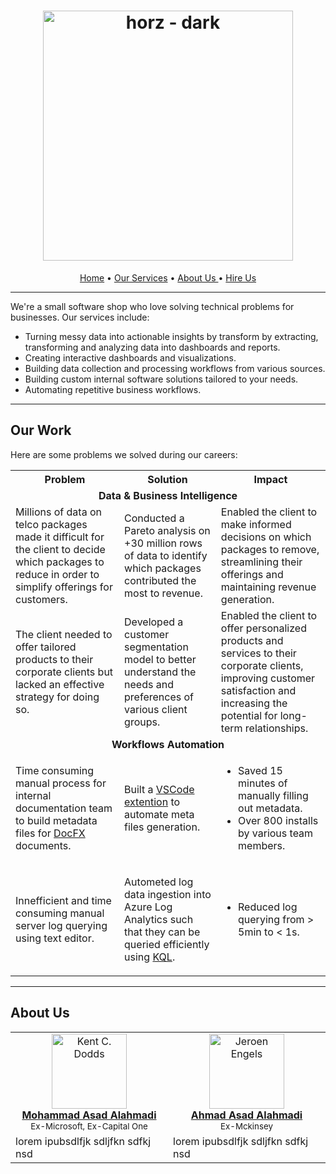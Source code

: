 <h1 align="center">
    <a href="https://github.com/EnoTeq">
    <img width="400" alt="horz - dark" src="https://user-images.githubusercontent.com/3461501/227721338-30ce3246-6df4-4f1a-9996-29a4edd5c9dd.png">
    </a>
</h1>

<!-- <div id="badges" align="center">
  <a href="your-linkedin-URL">
    <img src="https://img.shields.io/badge/LinkedIn-blue?style=for-the-badge&logo=linkedin&logoColor=white" alt="LinkedIn Badge"/>
  </a>
  <a href="your-youtube-URL">
    <img src="https://img.shields.io/badge/YouTube-red?style=for-the-badge&logo=youtube&logoColor=white" alt="Youtube Badge"/>
  </a>
  <a href="your-twitter-URL">
    <img src="https://img.shields.io/badge/Twitter-blue?style=for-the-badge&logo=twitter&logoColor=white" alt="Twitter Badge"/>
  </a>
</div> -->


<p align="center">
  <a href="https://warp.dev">Home</a>
  •
 <a href="https://warp.dev/warp-ai">Our Services</a>
  •
  <a href="https://warp.dev/warp-ai">About Us </a>
  •
  <a href="https://warp.dev/blog">Hire Us</a>
</p>

---

We're a small software shop who love solving technical problems for businesses. Our services include:
* Turning messy data into actionable insights by transform by extracting, transforming and analyzing data into dashboards and reports.
* Creating interactive dashboards and visualizations.
* Building data collection and processing workflows from various sources.
* Building custom internal software solutions tailored to your needs.
* Automating repetitive business workflows.

---

## Our Work

Here are some problems we solved during our careers:

<table>
  <tr>
    <th>Problem</th>
    <th>Solution</th>
    <th>Impact</th>
  </tr>
  <tr><td colspan="3" align="center"><b>Data & Business Intelligence</b></td></tr>
<tr>
    <td>Millions of data on telco packages made it difficult for the client to decide which packages to reduce in order to simplify offerings for customers.</td>
<td>Conducted a Pareto analysis on +30 million rows of data to identify which packages contributed the most to revenue.	</td>
<td>Enabled the client to make informed decisions on which packages to remove, streamlining their offerings and maintaining revenue generation.</td>
  </tr>
<tr>
    <td>The client needed to offer tailored products to their corporate clients but lacked an effective strategy for doing so.</td>
<td>Developed a customer segmentation model to better understand the needs and preferences of various client groups.</td>
<td>Enabled the client to offer personalized products and services to their corporate clients, improving customer satisfaction and increasing the potential for long-term relationships.</td>
  </tr>
  <tr><td colspan="3" align="center"><b>Workflows Automation</b></td></tr>
  <tr>
    <td>

Time consuming manual process for internal documentation team to build metadata files for [DocFX](https://dotnet.github.io/docfx/) documents.
</td>
<td>

Built a [VSCode extention](https://marketplace.visualstudio.com/items?itemName=MomoNet.docfx-toc-generator) to automate meta files generation.</td>
<td>

* Saved 15 minutes of manually filling out metadata.
* Over 800 installs by various team members.</td>
  </tr>
  <tr>
    <td>Innefficient and time consuming manual server log querying using text editor.</td>
<td>

Autometed log data ingestion into Azure Log Analytics such that they can be queried efficiently using [KQL](https://learn.microsoft.com/en-us/azure/data-explorer/kusto/query/).</td>
<td>

* Reduced log querying from > 5min to < 1s.</td>
  </tr>
</table>

---

## About Us

<table>
  <tbody>
    <tr>
      <td align="center"><a href="https://github.com/AlahmadiQ8"><img src="https://avatars.githubusercontent.com/u/3461501?v=3?s=100" width="120px;" alt="Kent C. Dodds"/><br /><b>Mohammad Asad Alahmadi</b></a><br /><sub>Ex-Microsoft, Ex-Capital One</sub></td>
      <td align="center"><a href="https://github.com/jfmengels"><img src="https://avatars.githubusercontent.com/u/3869412?v=3?s=100" width="120px;" alt="Jeroen Engels"/><br /><b>Ahmad Asad Alahmadi</b></a><br /><sub>Ex-Mckinsey</sub></td>
    </tr>
    <tr>
      <td>lorem ipubsdlfjk sdljfkn sdfkj nsd </td>
      <td>lorem ipubsdlfjk sdljfkn sdfkj nsd </td>
    </tr>
  </tbody>
</table>

<!-- <div>

  <img src="https://cdn.jsdelivr.net/gh/devicons/devicon/icons/react/react-original.svg" title="React" alt="React" width="40" height="40"/>
  &nbsp;<img src="https://cdn.jsdelivr.net/gh/devicons/devicon/icons/nextjs/nextjs-original.svg" width="40" height="40"/>
  &nbsp;
  <img src="https://github.com/devicons/devicon/blob/master/icons/materialui/materialui-original.svg" title="Material UI" alt="Material UI" width="40" height="40"/>&nbsp;
  <img src="https://github.com/devicons/devicon/blob/master/icons/flutter/flutter-original.svg" title="Flutter" alt="Flutter" width="40" height="40"/>&nbsp;
  <img src="https://github.com/devicons/devicon/blob/master/icons/redux/redux-original.svg" title="Redux" alt="Redux " width="40" height="40"/>&nbsp;
  <img src="https://github.com/devicons/devicon/blob/master/icons/css3/css3-plain-wordmark.svg"  title="CSS3" alt="CSS" width="40" height="40"/>&nbsp;
  <img src="https://github.com/devicons/devicon/blob/master/icons/html5/html5-original.svg" title="HTML5" alt="HTML" width="40" height="40"/>&nbsp;
  <img src="https://github.com/devicons/devicon/blob/master/icons/javascript/javascript-original.svg" title="JavaScript" alt="JavaScript" width="40" height="40"/>&nbsp;
  <img src="https://github.com/devicons/devicon/blob/master/icons/firebase/firebase-plain-wordmark.svg" title="Firebase" alt="Firebase" width="40" height="40"/>&nbsp;
  <img src="https://github.com/devicons/devicon/blob/master/icons/gatsby/gatsby-original.svg" title="Gatsby"  alt="Gatsby" width="40" height="40"/>&nbsp;
  <img src="https://github.com/devicons/devicon/blob/master/icons/mysql/mysql-original-wordmark.svg" title="MySQL"  alt="MySQL" width="40" height="40"/>&nbsp;
  <img src="https://github.com/devicons/devicon/blob/master/icons/nodejs/nodejs-original-wordmark.svg" title="NodeJS" alt="NodeJS" width="40" height="40"/>&nbsp;
  <img src="https://github.com/devicons/devicon/blob/master/icons/amazonwebservices/amazonwebservices-plain-wordmark.svg" title="AWS" alt="AWS" width="40" height="40"/>&nbsp;
  <img src="https://github.com/devicons/devicon/blob/master/icons/git/git-original-wordmark.svg" title="Git" **alt="Git" width="40" height="40"/>
</div> -->

<!--
shields.io

- discord
- youtube: https://img.shields.io/badge/YouTube-red?logo=youtube&logoColor=white&style=for-the-badge
- linedin: https://img.shields.io/badge/LinkedIn-blue?logo=linkedin&logoColor=white&style=for-the-badge
- https://img.shields.io/badge/Twitter-blue?style=for-the-badge&logo=twitter&logoColor=white

technologies

- https://devicon.dev/

good readmes

- https://github.com/ArmynC/ArminC-AutoExec
- https://github.com/CCOSTAN/Home-AssistantConfig/blob/master/README.md
- https://github.com/warpdotdev/Warp
- https://github.com/aregtech/areg-sdk#readme
- https://github.com/create-go-app/cli#readme
- https://github.com/iharsh234/WebApp#readme
- https://github.com/othneildrew/Best-README-Template

Reference

  - https://www.sitepoint.com/github-profile-readme/
 -->

